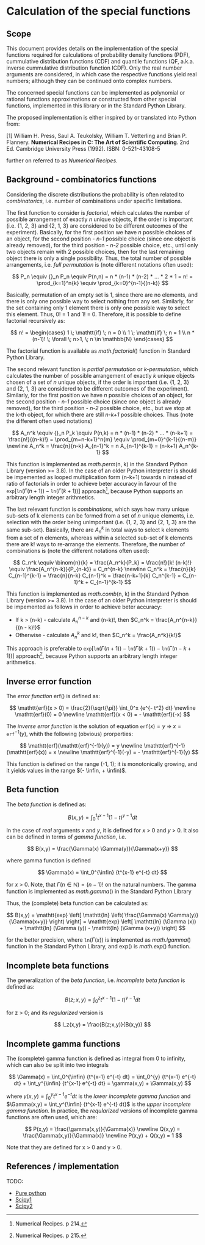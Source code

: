 # Calculation of the special functions

## Scope

This document provides details on the implementation of the special functions required for calculations of probability density functions (PDF), cummulative distribution functions (CDF) and quantile functions (QF, a.k.a. inverse cummulative distribution function ICDF). Only the real number arguments are considered, in which case the respective functions yield real numbers; although they can be continued onto complex numbers.

The concerned special functions can be implemented as polynomial or rational functions approximations or constructed from other special functions, implemented in this library or in the Standard Python Library.

The proposed implementation is either inspired by or translated into Python from:

[1] William H. Press, Saul A. Teukolsky, William T. Vetterling and Brian P. Flannery. **Numerical Recipes in C: The Art of Scientific Computing**. 2nd Ed. Cambridge University Press (1992). ISBN: 0-521-43108-5

further on referred to as *Numerical Recipes*.

## Background - combinatorics functions

Considering the discrete distributions the probability is often related to *combinatorics*, i.e. number of combinations under specific limitations.

The first function to consider is *factorial*, which calculates the number of possible arrangement of exactly *n* unique objects, if the order is important (i.e. {1, 2, 3} and {2, 1, 3} are considered to be different outcomes of the experiment). Basically, for the first position we have *n* possible choices of an object, for the second position - *n-1* possible choice (since one object is already removed), for the third position - *n-2* possible choice, etc., until only two objects remain with 2 possible choices, then for the last remaining object there is only a single possibility. Thus, the total number of possible arrangements, i.e. *full permutation* is (note different notations often used):

$$
P_n \equiv {}_n P_n \equiv P(n,n) = n * (n-1) * (n-2) * ... * 2 * 1 = n! = \prod_{k=1}^n{k} \equiv \prod_{k=0}^{n-1}{(n-k)}
$$

Basically, permutation of an empty set is 1, since there are no elements, and there is only one possible way to select nothing from any set. Similarly, for the set containing only 1 element there is only one possible way to select this element. Thus, 0! = 1 and 1! = 0. Therefore, it is possible to define factorial recursively as:

$$
n! = \begin{cases}
    1 \; \mathtt{if} \; n = 0 \\
    1 \; \mathtt{if} \; n = 1 \\
    n * (n-1)! \; \forall \; n>1, \; n \in \mathbb{N}
\end{cases}
$$

The factorial function is available as *math.factorial*() function in Standard Python Library.

The second relevant function is *partial permutation* or *k-permutation*, which calculates the number of possible arrangement of exactly *k* unique objects chosen of a set of *n* unique objects, if the order is important (i.e. {1, 2, 3} and {2, 1, 3} are considered to be different outcomes of the experiment). Similarly, for the first position we have *n* possible choices of an object, for the second position - *n-1* possible choice (since one object is already removed), for the third position - *n-2* possible choice, etc., but we stop at the k-th object, for which there are still *n-k+1* possible choices. Thus (note the different often used notations)

$$
A_n^k \equiv {}_n P_k \equiv P(n,k) = n * (n-1) * (n-2) * ... * (n-k+1) = \frac{n!}{(n-k)!} = \prod_{m=n-k+1}^n{m} \equiv \prod_{m=0}^{k-1}{(n-m)} \newline
A_n^k = \frac{n}{n-k} A_{n-1}^k = n A_{n-1}^{k-1} = (n-k+1) A_n^{k-1}
$$

This function is implemented as *math.perm*(n, k) in the Standard Python Library (version >= 3.8). In the case of an older Python interpreter is should be impemented as looped multiplication form (n-k+1) towards n instead of ratio of factorials in order to achieve beter accuracy in favour of the $\mathtt{exp}[\mathtt{ln}(\Gamma(n+1)) - \mathtt{ln}(\Gamma(k+1))]$ approach[^1], because Python supports an arbitrary length integer arithmetics.

The last relevant function is *combinations*, which says how many unique sub-sets of k elements can be formed from a set of *n* unique elements, i.e. selection with the order being unimportant (i.e. {1, 2, 3} and {2, 1, 3} are the same sub-set). Basically, there are $A_n^k$ in total ways to select k elements from a set of n elements, whereas within a selected sub-set of k elements there are k! ways to re-arrange the elements. Therefore, the number of combinations is (note the different notations often used):

$$
C_n^k \equiv \binom{n}{k} = \frac{A_n^k}{P_k} = \frac{n!}{k! (n-k)!} \equiv \frac{A_n^{n-k}}{P_{n-k}} = C_n^{n-k} \newline
C_n^k = \frac{n}{k} C_{n-1}^{k-1} = \frac{n}{n-k} C_{n-1}^k = \frac{n-k+1}{k} C_n^{k-1} = C_{n-1}^k + C_{n-1}^{k-1}
$$

This function is implemented as *math.comb*(n, k) in the Standard Python Library (version >= 3.8). In the case of an older Python interpreter is should be impemented as follows in order to achieve beter accuracy:

* If k > (n-k) - calculate $A_n^{n-k}$ and (n-k)!, then $C_n^k = \frac{A_n^{n-k}}{(n - k)!}$
* Otherwise -  calculate $A_n^k$ and k!, then $C_n^k = \frac{A_n^k}{k!}$

This approach is preferable to $\mathtt{exp}[\mathtt{ln}(\Gamma(n+1)) - \mathtt{ln}(\Gamma(k+1)) - \mathtt{ln}(\Gamma(n-k+1))]$ approach[^2], because Python supports an arbitrary length integer arithmetics.

## Inverse error function

The *error function* erf() is defined as:

$$
\mathtt{erf}(x > 0) = \frac{2}{\sqrt{\pi}} \int_0^x {e^{- t^2} dt} \newline
\mathtt{erf}(0) = 0 \newline
\mathtt{erf}(x < 0) = - \mathtt{erf}(-x)
$$

The *inverse error function* is the solution of equation $\mathtt{erf}(x) = y \; \Rightarrow \; x = \mathtt{erf}^{-1}(y)$, whith the following (obvious) prorperties:

$$
\mathtt{erf}(\mathtt{erf}^{-1}(y)) = y \newline
\mathtt{erf}^{-1}(\mathtt{erf}(x)) = x \newline
\mathtt{erf}^{-1}(-y) = - \mathtt{erf}^{-1}(y)
$$

This function is defined on the range (-1, 1); it is monotonically growing, and it yields values in the range $(- \infin, + \infin)$.

## Beta function

The *beta function* is defined as:

$$
B(x,y) = \int_0^1 {t^{x-1} (1-t)^{y-1} dt}
$$

In the case of *real* arguments *x* and *y*, it is defined for *x* > 0 and *y* > 0. It also can be defined in terms of *gamma function*, i.e.

$$
B(x,y) = \frac{\Gamma(x) \Gamma(y)}{\Gamma(x+y)}
$$

where gamma function is defined

$$
\Gamma(x) = \int_0^{\infin} {t^{x-1} e^{-t} dt}
$$

for $x$ > 0. Note, that $\Gamma(n \in \mathbb{N}) = (n-1)!$ on the natural numbers. The gamma function is implemented as *math.gamma*() in the Standard Python Library

Thus, the (complete) beta function can be calculated as:

$$
B(x,y) = \mathtt{exp} \left[ \mathtt{ln} \left( \frac{\Gamma(x) \Gamma(y)}{\Gamma(x+y)} \right) \right] = \mathtt{exp} \left[ \mathtt{ln} (\Gamma (x)) + \mathtt{ln} (\Gamma (y)) - \mathtt{ln} (\Gamma (x+y)) \right]
$$

for the better precision, where $\mathtt{ln} (\Gamma (x))$ is implemented as *math.lgamma*() function in the Standard Python Library, and exp() is *math.exp*() function.

## Incomplete beta functions

The generalization of the *beta function*, i.e. *incomplete beta function* is defined as:

$$
B(z;x,y) = \int_0^z {t^{x-1} (1-t)^{y-1} dt}
$$

for z > 0; and its *regularized* version is

$$
I_z(x,y) = \frac{B(z;x,y)}{B(x,y)}
$$

## Incomplete gamma functions

The (complete) gamma function is defined as integral from 0 to infinity, which can also be split into two integrals

$$
\Gamma(x) = \int_0^{\infin} {t^{x-1} e^{-t} dt} = \int_0^{y} {t^{x-1} e^{-t} dt} + \int_y^{\infin} {t^{x-1} e^{-t} dt} = \gamma(x,y) + \Gamma(x,y)
$$

where $\gamma(x,y) = \int_0^{y} {t^{x-1} e^{-t} dt}$ is the *lower incomplete gamma function* and $\Gamma(x,y) = \int_y^{\infin} {t^{x-1} e^{-t} dt}$ is the *upper incomplete gamma function*. In practice, the *reqularized* versions of incomplete gamma functions are often used, which are:

$$
P(x,y) = \frac{\gamma(x,y)}{\Gamma(x)} \newline
Q(x,y) = \frac{\Gamma(x,y)}{\Gamma(x)} \newline
P(x,y) + Q(x,y) = 1
$$

Note that they are defined for x > 0 and y > 0.

## References / implementation

TODO:

* [Pure python](https://stackoverflow.com/questions/42381244/pure-python-inverse-error-function)
* [Scipy1](https://github.com/scipy/scipy/blob/main/scipy/special/cephes/ndtri.c)
* [Scipy2](https://github.com/jeremybarnes/cephes/blob/master/cprob/polevl.c)

[^1]: Numerical Recipes. p 214.
[^2]: Numerical Recipes. p 215.